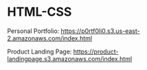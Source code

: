 # HTML-CSS

Personal Portfolio: https://p0rtf0li0.s3.us-east-2.amazonaws.com/index.html

Product Landing Page: https://product-landingpage.s3.amazonaws.com/index.html
